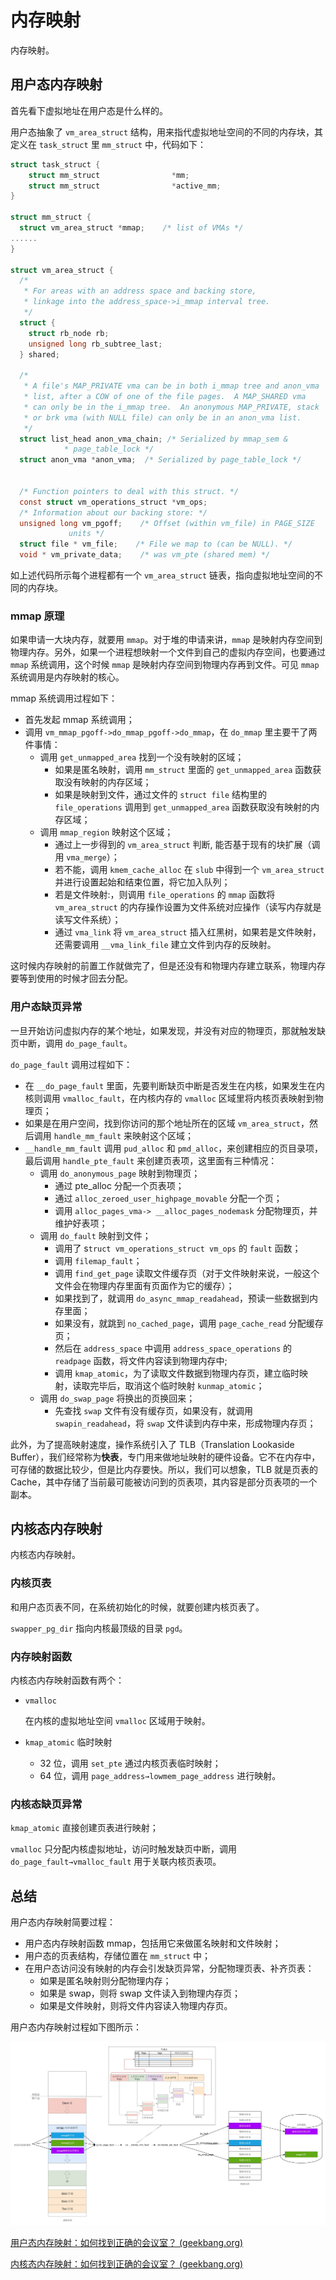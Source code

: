# 内存映射

内存映射。

## 用户态内存映射

首先看下虚拟地址在用户态是什么样的。

用户态抽象了 `vm_area_struct` 结构，用来指代虚拟地址空间的不同的内存块，其定义在 `task_struct` 里 `mm_struct` 中，代码如下：

```c
struct task_struct {
    struct mm_struct                *mm;
	struct mm_struct                *active_mm;
}

struct mm_struct {
  struct vm_area_struct *mmap;    /* list of VMAs */
......
}

struct vm_area_struct {
  /*
   * For areas with an address space and backing store,
   * linkage into the address_space->i_mmap interval tree.
   */
  struct {
    struct rb_node rb;
    unsigned long rb_subtree_last;
  } shared;

  /*
   * A file's MAP_PRIVATE vma can be in both i_mmap tree and anon_vma
   * list, after a COW of one of the file pages.  A MAP_SHARED vma
   * can only be in the i_mmap tree.  An anonymous MAP_PRIVATE, stack
   * or brk vma (with NULL file) can only be in an anon_vma list.
   */
  struct list_head anon_vma_chain; /* Serialized by mmap_sem &
            * page_table_lock */
  struct anon_vma *anon_vma;  /* Serialized by page_table_lock */


  /* Function pointers to deal with this struct. */
  const struct vm_operations_struct *vm_ops;
  /* Information about our backing store: */
  unsigned long vm_pgoff;    /* Offset (within vm_file) in PAGE_SIZE
             units */
  struct file * vm_file;    /* File we map to (can be NULL). */
  void * vm_private_data;    /* was vm_pte (shared mem) */
```

如上述代码所示每个进程都有一个 `vm_area_struct` 链表，指向虚拟地址空间的不同的内存块。

### mmap 原理

如果申请一大块内存，就要用 `mmap`。对于堆的申请来讲，`mmap` 是映射内存空间到物理内存。另外，如果一个进程想映射一个文件到自己的虚拟内存空间，也要通过 `mmap` 系统调用，这个时候 `mmap` 是映射内存空间到物理内存再到文件。可见 `mmap` 系统调用是内存映射的核心。

mmap 系统调用过程如下：

- 首先发起 mmap 系统调用；
- 调用 `vm_mmap_pgoff->do_mmap_pgoff->do_mmap`，在 `do_mmap` 里主要干了两件事情：
  - 调用 `get_unmapped_area` 找到一个没有映射的区域；
    - 如果是匿名映射，调用 `mm_struct` 里面的 `get_unmapped_area` 函数获取没有映射的内存区域；
    - 如果是映射到文件，通过文件的 `struct file` 结构里的 `file_operations` 调用到 `get_unmapped_area` 函数获取没有映射的内存区域；
  - 调用 `mmap_region` 映射这个区域；
    - 通过上一步得到的 `vm_area_struct` 判断, 能否基于现有的块扩展（调用 `vma_merge`）；
    - 若不能，调用 `kmem_cache_alloc` 在 `slub` 中得到一个 `vm_area_struct` 并进行设置起始和结束位置，将它加入队列；
    - 若是文件映射:，则调用 `file_operations` 的 `mmap` 函数将 `vm_area_struct` 的内存操作设置为文件系统对应操作（读写内存就是读写文件系统）；
    - 通过 `vma_link` 将 `vm_area_struct` 插入红黑树，如果若是文件映射，还需要调用 `__vma_link_file` 建立文件到内存的反映射。

这时候内存映射的前置工作就做完了，但是还没有和物理内存建立联系，物理内存要等到使用的时候才回去分配。

### 用户态缺页异常

一旦开始访问虚拟内存的某个地址，如果发现，并没有对应的物理页，那就触发缺页中断，调用 `do_page_fault`。

`do_page_fault` 调用过程如下：

- 在 `__do_page_fault` 里面，先要判断缺页中断是否发生在内核，如果发生在内核则调用 `vmalloc_fault`，在内核内存的 `vmalloc` 区域里将内核页表映射到物理页；
- 如果是在用户空间，找到你访问的那个地址所在的区域 `vm_area_struct`，然后调用 `handle_mm_fault` 来映射这个区域；
- `__handle_mm_fault` 调用 `pud_alloc` 和 `pmd_alloc`，来创建相应的页目录项，最后调用 `handle_pte_fault` 来创建页表项，这里面有三种情况：
  - 调用 `do_anonymous_page` 映射到物理页；
    - 通过 pte_alloc 分配一个页表项；
    - 通过 `alloc_zeroed_user_highpage_movable` 分配一个页；
    - 调用 `alloc_pages_vma-> __alloc_pages_nodemask` 分配物理页，并维护好表项；
  - 调用 `do_fault` 映射到文件；
    - 调用了 s`truct vm_operations_struct vm_ops` 的 `fault` 函数；
    - 调用 `filemap_fault`；
    -  调用 `find_get_page` 读取文件缓存页（对于文件映射来说，一般这个文件会在物理内存里面有页面作为它的缓存）；
    - 如果找到了，就调用 `do_async_mmap_readahead`，预读一些数据到内存里面；
    - 如果没有，就跳到 `no_cached_page`，调用 `page_cache_read` 分配缓存页；
    - 然后在 `address_space` 中调用 `address_space_operations` 的 `readpage` 函数，将文件内容读到物理内存中;
    - 调用 `kmap_atomic`，为了读取文件数据到物理内存页，建立临时映射，读取完毕后，取消这个临时映射 `kunmap_atomic`；
  - 调用 `do_swap_page` 将换出的页换回来；
    - 先查找 `swap` 文件有没有缓存页，如果没有，就调用 `swapin_readahead`，将 `swap` 文件读到内存中来，形成物理内存页；

此外，为了提高映射速度，操作系统引入了 TLB（Translation Lookaside Buffer），我们经常称为**快表**，专门用来做地址映射的硬件设备。它不在内存中，可存储的数据比较少，但是比内存要快。所以，我们可以想象，TLB 就是页表的 Cache，其中存储了当前最可能被访问到的页表项，其内容是部分页表项的一个副本。

## 内核态内存映射

内核态内存映射。

### 内核页表

和用户态页表不同，在系统初始化的时候，就要创建内核页表了。

`swapper_pg_dir` 指向内核最顶级的目录 `pgd`。

### 内存映射函数

内核态内存映射函数有两个：

- `vmalloc`

  在内核的虚拟地址空间 `vmalloc` 区域用于映射。

- `kmap_atomic` 临时映射

  - 32 位，调用 `set_pte` 通过内核页表临时映射；
  - 64 位，调用 `page_address→lowmem_page_address` 进行映射。

### 内核态缺页异常

`kmap_atomic` 直接创建页表进行映射；

`vmalloc` 只分配内核虚拟地址，访问时触发缺页中断，调用 `do_page_fault→vmalloc_fault` 用于关联内核页表项。

## 总结

用户态内存映射简要过程：

- 用户态内存映射函数 mmap，包括用它来做匿名映射和文件映射；
- 用户态的页表结构，存储位置在 `mm_struct` 中；
- 在用户态访问没有映射的内存会引发缺页异常，分配物理页表、补齐页表：
  - 如果是匿名映射则分配物理内存；
  - 如果是 swap，则将 swap 文件读入到物理内存页；
  - 如果是文件映射，则将文件内容读入物理内存页。

用户态内存映射过程如下图所示：

![](../images/4.4-1-用户态内存映射.png)

[用户态内存映射：如何找到正确的会议室？ (geekbang.org)](https://time.geekbang.org/column/article/97030)

[内核态内存映射：如何找到正确的会议室？ (geekbang.org)](https://time.geekbang.org/column/article/97463)